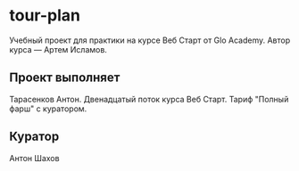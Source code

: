 # tour-plan

Учебный проект для практики на курсе Веб Старт от Glo Academy. Автор курса — Артем Исламов.

## Проект выполняет

Тарасенков Антон. Двенадцатый поток курса Веб Старт. Тариф "Полный фарш" с куратором.

## Куратор

Антон Шахов
